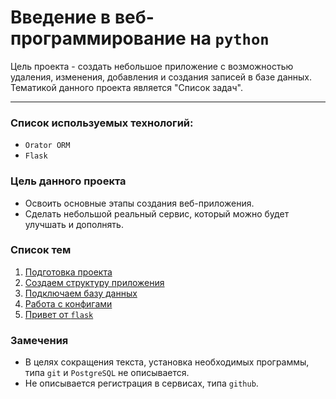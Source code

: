 # Введение в веб-программирование на `python`

Цель проекта - создать небольшое приложение с возможностью удаления, изменения, добавления и создания записей в базе данных.
Тематикой данного проекта является "Список задач".
<hr>

### Список используемых технологий:
* `Orator ORM`
* `Flask`

### Цель данного проекта
* Освоить основные этапы создания веб-приложения.
* Сделать небольшой реальный сервис, который можно будет улучшать и дополнять.

### Список тем
1. [Подготовка проекта](doc/preparing.md)
2. [Создаем структуру приложения](doc/structure.md)
3. [Подключаем базу данных](doc/database.md)
4. [Работа с конфигами](doc/config.md)
5. [Привет от `flask`](doc/flask.md)

### Замечения
* В целях сокращения текста, установка необходимых программы, типа `git` и `PostgreSQL` не описывается.
* Не описывается регистрация в сервисах, типа `github`.